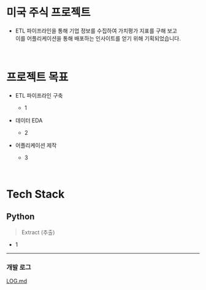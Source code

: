 # 미국 주식 프로젝트

- ETL 파이프라인을 통해 기업 정보를 수집하여 가치평가 지표를 구해 보고 <br> 이를 어플리케이션을 통해 배포하는 인사이트를 얻기 위해 기획되었습니다.

<br>

# 프로젝트 목표

- ETL 파이프라인 구축
    - 1

- 데이터 EDA
    - 2

- 어플리케이션 제작
    - 3

<br>

# Tech Stack

## Python

> Extract (추출)
>
- 1

---
### 개발 로그
[LOG.md](LOG.md)